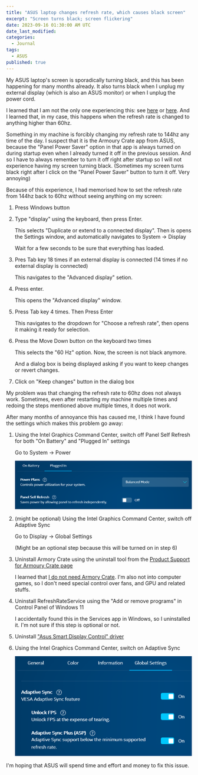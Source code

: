 ```yaml
---
title: "ASUS laptop changes refresh rate, which causes black screen"
excerpt: "Screen turns black; screen flickering"
date: 2023-09-16 01:30:00 AM UTC
date_last_modified:
categories:
  - Journal
tags: 
  - ASUS
published: true
---
```


My ASUS laptop's screen is sporadically turning black, and this has been happening for many months already. It also turns black when I unplug my external display (which is also an ASUS monitor) or when I unplug the power cord.

I learned that I am not the only one experiencing this: see [here](https://learn.microsoft.com/en-us/answers/questions/492261/refresh-rate-automatically-changes-when-unpluging) or [here](https://www.reddit.com/r/Asustuf/comments/vrr38f/how_to_turn_off_panel_power_saver_mode_permanently/).
And I learned that, in my case, this happens when the refresh rate is changed to anything higher than 60hz. 
 
<!-- 
 - ["Refresh rate Automatically changes when unpluging the charger]"(https://learn.microsoft.com/en-us/answers/questions/492261/refresh-rate-automatically-changes-when-unpluging)
 - ["How to turn off Panel Power Saver mode permanently?"](https://www.reddit.com/r/Asustuf/comments/vrr38f/how_to_turn_off_panel_power_saver_mode_permanently/) 
-->

Something in my machine is forcibly changing my refresh rate to 144hz any time of the day. I suspect that it is the Armoury Crate app from ASUS, because the "Panel Power Saver" option in that app is always turned on during startup even when I already turned it off in the previous session. And so I have to always remember to turn it off right after startup so I will not experience having my screen turning black. (Sometimes my screen turns black right after I click on the "Panel Power Saver" button to turn it off. Very annoying)

Because of this experience, I had memorised how to set the refresh rate from 144hz back to 60hz without seeing anything on my screen:

1. Press Windows button

2. Type "display" using the keyboard, then press Enter. 

   This selects "Duplicate or extend to a connected display". Then is opens the Settings window, and automatically navigates to System -> Display

   Wait for a few seconds to be sure that everything has loaded.

3. Pres Tab key 18 times if an external display is connected (14 times if no external display is connected)

   This navigates to the "Advanced display" setion.

4. Press enter.

   This opens the "Advanced display" window.

5. Press Tab key 4 times. Then Press Enter

   This navigates to the dropdown for "Choose a refresh rate", then opens it making it ready for selection.

6. Press the Move Down button on the keyboard two times

   This selects the "60 Hz" option. Now, the screen is not black anymore.

   And a dialog box is being displayed asking if you want to keep changes or revert changes.

7. Click on "Keep changes" button in the dialog box

My problem was that changing the refresh rate to 60hz does not always work. Sometimes, even after restarting my machine multiple times and redoing the steps mentioned above multiple times, it does not work.

After many months of annoyance this has caused me, I think I have found the settings which makes this problem go away:

1. Using the Intel Graphics Command Center, switch off Panel Self Refresh for both "On Battery" and "Plugged In" settings

   Go to System -> Power

   ![Intel Graphics Command Center - Panel Self Refresh](/assets/images/2023/2023-09-16-intel-graphics-command-center-panel-self-refresh.png)

2. (might be optional) Using the Intel Graphics Command Center, switch off Adaptive Sync

   Go to Display -> Global Settings

   (Might be an optional step because this will be turned on in step 6)

3. Uninstall Armory Crate using the uninstall tool from the [Product Support for Armoury Crate page](https://www.asus.com/supportonly/armoury%20crate/helpdesk_download/)

   I learned that [I do not need Armory Crate](https://www.reddit.com/r/ASUS/comments/pq23y3/do_i_need_armoury_crate/). I'm also not into computer games, so I don't need special control over fans, and GPU and related stuffs.

4. Uninstall RefreshRateService using the "Add or remove programs" in Control Panel of Windows 11

   I accidentally found this in the Services app in Windows, so I uninstalled it. I'm not sure if this step is optional or not.

5. Uninstall ["Asus Smart Display Control" driver](https://www.quora.com/I-am-just-using-a-new-Asus-TUF-A17-but-when-I-unplug-the-charger-the-refresh-rate-changes-from-144z-to-60-Hz-How-do-I-keep-the-display-144Hz-all-the-time/answer/Andrew-12720)

6. Using the Intel Graphics Command Center, switch on Adaptive Sync

   ![Intel Graphics Command Center - Adaptive Sync](/assets/images/2023/2023-09-16-intel-graphics-command-center-adaptive-sync.png)

I'm hoping that ASUS will spend time and effort and money to fix this issue.
